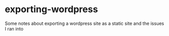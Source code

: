 # exporting-wordpress
Some notes about exporting a wordpress site as a static site and the issues I ran into
